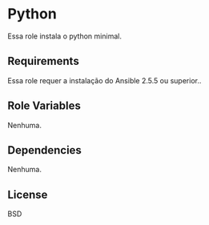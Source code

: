 Python
=========

Essa role instala o python minimal.

Requirements
------------

Essa role requer a instalação do Ansible 2.5.5 ou superior..

Role Variables
--------------

Nenhuma.

Dependencies
------------

Nenhuma.

License
-------

BSD


